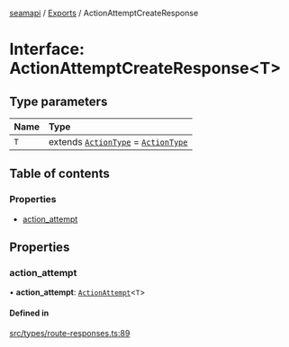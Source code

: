 [seamapi](../README.md) / [Exports](../modules.md) / ActionAttemptCreateResponse

# Interface: ActionAttemptCreateResponse<T\>

## Type parameters

| Name | Type |
| :------ | :------ |
| `T` | extends [`ActionType`](../modules.md#actiontype) = [`ActionType`](../modules.md#actiontype) |

## Table of contents

### Properties

- [action\_attempt](ActionAttemptCreateResponse.md#action_attempt)

## Properties

### action\_attempt

• **action\_attempt**: [`ActionAttempt`](../modules.md#actionattempt)<`T`\>

#### Defined in

[src/types/route-responses.ts:89](https://github.com/seamapi/javascript/blob/main/src/types/route-responses.ts#L89)

